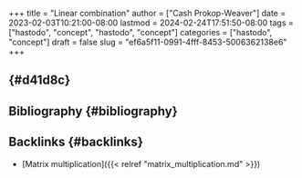 +++
title = "Linear combination"
author = ["Cash Prokop-Weaver"]
date = 2023-02-03T10:21:00-08:00
lastmod = 2024-02-24T17:51:50-08:00
tags = ["hastodo", "concept", "hastodo", "concept"]
categories = ["hastodo", "concept"]
draft = false
slug = "ef6a5f11-0991-4fff-8453-5006362138e6"
+++

##  {#d41d8c}


## Bibliography {#bibliography}

<style>.csl-entry{text-indent: -1.5em; margin-left: 1.5em;}</style><div class="csl-bib-body">
</div>


## Backlinks {#backlinks}

-   [Matrix multiplication]({{< relref "matrix_multiplication.md" >}})
